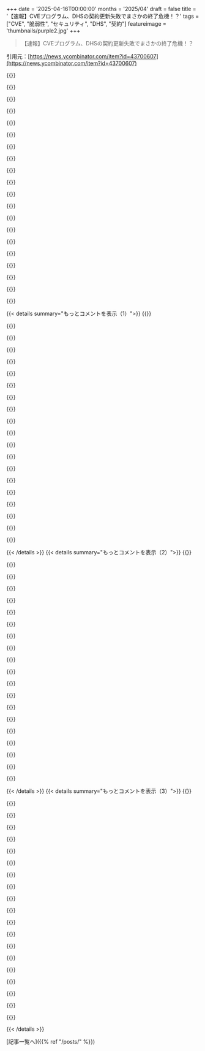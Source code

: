 +++
date = '2025-04-16T00:00:00'
months = '2025/04'
draft = false
title = '【速報】CVEプログラム、DHSの契約更新失敗でまさかの終了危機！？'
tags = ["CVE", "脆弱性", "セキュリティ", "DHS", "契約"]
featureimage = 'thumbnails/purple2.jpg'
+++

> 【速報】CVEプログラム、DHSの契約更新失敗でまさかの終了危機！？

引用元：[https://news.ycombinator.com/item?id=43700607](https://news.ycombinator.com/item?id=43700607)

{{<matomeQuote body="関連スレッドはこれだよ。<br>CVE Foundation:<br>- https://news.ycombinator.com/item?id=43704430<br>Replacing CVE:<br>- https://news.ycombinator.com/item?id=43708409" userName="dang" createdAt="2025-04-16T22:02:09" color="">}}

{{<matomeQuote body="MITREとの契約が延長されたらしいよ。Forbesの記事に書いてあった。<br>https://www.forbes.com/sites/kateoflahertyuk/2025/04/16/cve-…<br>たぶん無期限なんじゃないかな。DOGEはバカばっかりかもしれないけど、DOD全体にはバカじゃない人もいるってこと。" userName="jeff_carr" createdAt="2025-04-16T12:50:50" color="#ff5733">}}

{{<matomeQuote body="来年には段階的に廃止されるんじゃないかな。長期的な目標は、CVE programをもっと業界主導のコンソーシアムみたいなものに移行させることみたい。（ゼロベース予算方式で、全部カットして、すごく重要なものだけ元に戻すって感じ。）MITREはDODの請負業者で、中立性とグローバルな信頼が重要なCVE programを、米軍が資金提供してる会社が運営してるのは、利益相反の懸念があるよね。" userName="tlogan" createdAt="2025-04-16T13:04:01" color="#785bff">}}

{{<matomeQuote body="民間企業が運営するCVE databaseは、利益相反の点でちょっと信用できないんだよね。" userName="nxobject" createdAt="2025-04-16T13:39:25" color="">}}

{{<matomeQuote body="MITREはFederally Funded Research and Development Center (FFRDC)で、連邦政府の資金で運営されてるから、利益相反の規制が厳しいんだ。政府が所有してるけど、請負業者が運営してて、利益相反を最小限に抑えるように特別に構成・規制されてるから、多くの点で“民間企業”とは違うんだよね。詳しくは議会の報告書を見て。<br>https://www.congress.gov/crs-product/R44629" userName="tylermw" createdAt="2025-04-16T14:05:50" color="#ff33a1">}}

{{<matomeQuote body="MITREは絶対にFFRDCじゃないよ。普通の501(c)(3)で、FFRDCをmanageしてるだけ。" userName="stonogo" createdAt="2025-04-16T16:58:33" color="">}}

{{<matomeQuote body="ああ、ごめん、runsって書くべきだったね。でも、MITREがU.S. National Cybersecurity FFRDCを運営してて、それがCVE systemを管理してるってことがポイント。FFRDCは潜在的な利益相反を最小限に抑えるように作られてて、民間企業とは明らかに違うってこと。" userName="tylermw" createdAt="2025-04-16T17:41:52" color="#38d3d3">}}

{{<matomeQuote body="民営化された後の話をしてるんだよ。コメントは現在の状態じゃなくて、その後のことを言ってるんだ。" userName="guerrilla" createdAt="2025-04-16T15:29:00" color="">}}

{{<matomeQuote body="DODがソフトウェアの脆弱性を追跡するのを信用するのはためらわれるな。一部は脆弱性を開発して悪用してるんだから。もし最新の情報が手に入って、通知から公開まで時間差があったら、DODは脆弱性を兵器化できるかもしれない。" userName="ThinkBeat" createdAt="2025-04-16T14:03:37" color="#785bff">}}

{{<matomeQuote body="この契約はCISAが資金提供してて、CISAはDepartment of Homeland Security (DHS)内の機関で、DODじゃないよ。DHSにはTitle 10とかTitle 50の権限はないはず。だから、DHSの誰もサイバー作戦の一環として脆弱性を悪用する権限はないから、利益相反はないはずだよ。" userName="derektank" createdAt="2025-04-16T15:15:55" color="#45d325">}}

{{<matomeQuote body="これってCVEの機能に対する誤解だよね。CVEは公開された脆弱性に関するデータの保管場所みたいなもんだよ（一部の公開は延期されてて、まだ公開されてないものもあるけどー、バグハンターと修正チーム以外に知られてたら、それはもう公開されたってことじゃん？😜）。実際の脆弱性発見プロセスは外部で行われてて、個々の研究者とかチーム、企業が脆弱性を報告するんだ。CVE numbering authorities (CNA)って呼ばれるグループがCVEデータの割り当てと公開を管理してるんだよ。CNAがCVEにどんなデータを出すか決めるから、事前開示って点ではあんま技術的なメリットはないかもね。<br>例えば、Mozilla、Apple、MicrosoftみたいなCNAは、問題が解決されるか、公開ガイダンスが出るまで、CVE経由で脆弱性データを公開することはなさそうだし、彼らの延期プロセスはCVEの公開とは別だろうね。" userName="ygjb" createdAt="2025-04-16T18:58:09" color="">}}

{{<matomeQuote body="CVE Numbering Authorities (CNA)は結構コントロールできるんだね。" userName="j16sdiz" createdAt="2025-04-16T14:35:52" color="">}}

{{<matomeQuote body="俺は逆だなー。これって今回の動きに対する「4Dチェス」†的な解釈かもって思ってるわ。平時なら、CVEデータベースみたいな一元化されたものがあってもみんな別にいいと思ってると思うんだ。<br>でも、どんどん戦時体制に向かってるっぽい今…単一の政府、あるいは同じ側に付きそうな政府が一方的に運営・資金提供してるCVEデータベースは信用できないなー。（なんでかって？DBのパトロンがエクスプロイトを利用してる間、戦略的にレポートを検閲するとか。データベースがサイバー戦争の優先ターゲットになるとか。敵のサイバーセキュリティリソースを無駄遣いさせるとか。）<br>俺的には、CVEを管理する組織はIANAとかそのRegional Internet Registries (RIRs)みたいなのが理想だと思うんだよね。IANAはIPのアドレス空間を分割してRIRに割り当てて、紛争を仲裁するんだけどー、そのレベルが高すぎて、実質的に「何か起こるまで完了」って状態なんだよね。RIRが日々の実務を全部やってる。<br>つまり、熱い戦争でRIRが対立する側についた場合、IANAの所有権が自分たちの利益のために動いてると信用できなくなったとしても、RIRはIANAを無視して、自分たちのことをやり続けられるんだよ（以前に合意したIPアドレス空間からの割り当てを管理する）。<br>対立する国家が奪い合うIP空間を管理するRIRは、明らかなルール（現在の割り当てはすべて、その割り当てを現在保持している政府/軍/企業/組織に関連付けられたサブRIRに割り当てられる）に基づいて分割できる。<br>今のCVEデータベースの所有形態だとそうはいかない。名前空間を作る方法も確立されてないし、分割してすべてを機能させ続ける方法も明らかじゃない。<br>で、この問題はDoDには明らかだと思うんだよね。単一ソースのCVEデータベースをホストするためにお金を払うことは、同じDoDがそのような分割が近いうちに起こりうるって知ってたら、魅力がなくなるんだよ。<br>---<br>† 「4Dチェス」って言葉は嫌いなんだよね。非自明な結果を予測できるチェスの達人を意味するんじゃなくて、軍産複合体が「何かを見たら、何かを言う」インプットとして機能して、潜在的な結果を分析するインテリジェンス機関に情報を提供して、提案とアクションアイテムを作り出すってことだから。ペンタゴンとか軍とかに、これに気づいて（機密のMILNET）メールを送った人がいればいいんだけど。" userName="derefr" createdAt="2025-04-16T15:54:45" color="#45d325">}}

{{<matomeQuote body="政府がすべての通信を傍受したがってることを考えると、政府が運営するシステムとの利益相反は心配じゃないの？" userName="cortesoft" createdAt="2025-04-16T17:27:40" color="">}}

{{<matomeQuote body="いや、特にCVEには通信機能がないから。" userName="MiguelX413" createdAt="2025-04-16T18:16:36" color="#785bff">}}

{{<matomeQuote body="＞長期的な目標は…<br>どこからそう思ったの？<br>長期的な目標の兆候なんて見たことないし、目標を達成するための仕組みも整ってないじゃん。みんな詳細な計画があるって勘違いしてるみたいだけど、証拠は全部それがないって示してるよね。カオスの中に秩序を見ようとする人間の性なんだろうね。" userName="jmull" createdAt="2025-04-16T14:10:59" color="">}}

{{<matomeQuote body="Project 2025は、連邦政府の機能を民営化・分散化するっていう明確なビジョンを示してるよ。全然隠してなくて、それを明示的に求めてるんだ。<br>賛成するかどうかは別としてー<br>Trumpは自分が言う通りにやろうとしてるんだよ。政策に反対することはできるけど、彼とか彼のチームが無能とか方向性がないって言うのは違うと思う。彼らには一貫した（物議を醸す）計画があるんだ。<br>だから、彼らを無知とかバカだって決めつけるんじゃなくて、こっちを議論した方が建設的じゃない？<br>・CVEプログラムを民間のコンソーシアムにアウトソーシングするのはなぜダメなのか？<br>・民間のコンソーシアムが連邦政府の助成金で支援されつつ、説明責任と公益を守るモデルは存在しうるのか？" userName="tlogan" createdAt="2025-04-16T14:15:37" color="#ff33a1">}}

{{<matomeQuote body="いやいや、TrumpはProject 2025について何も知らないって何度も言ってたじゃん。選挙活動で発言がバラバラだから、どんな行動も「自分が言う通りにする」って正当化できちゃうんだよ。Project 2025を実行することが彼が言う通りにすることだって言うのは現実を無視してるよ。賢い人はそうなるだろうって予想してたかもしれないけど、彼が言ったことじゃないじゃん。<br>編集：みんな勘違いしないで！俺はTrumpを擁護してるんじゃなくて、彼がProject 2025をやらないって嘘をついたって言ってるんだよ！ちゃんと投稿を読んで！" userName="chowchowchow" createdAt="2025-04-16T14:32:53" color="">}}

{{<matomeQuote body="みんな、Trumpとか彼の周りの人の言葉の裏を読むことを学ばないと。彼がやると言ってることと実際にやってることがProject 2025に書いてあることと全く同じなら、Project 2025とのつながりは明白で、彼が何も知らないって嘘をついてたってわかるじゃん。" userName="SlightlyLeftPad" createdAt="2025-04-16T15:26:15" color="">}}

{{<matomeQuote body="＞いやいや、TrumpはProject 2025について何も知らないって何度も言ってたじゃん<br>・彼は一日で戦争を終わらせるって言った。<br>・彼はもっと良い医療保険の計画があるって言った。<br>・彼は卵の値段を下げるって言った。<br>・…<br>・彼は嘘ばっかり言ってた。" userName="pstuart" createdAt="2025-04-16T14:43:49" color="">}}

{{< details summary="もっとコメントを表示（1）">}}
{{<matomeQuote body="それってTrumpがProject 2025と無関係だって言ってるのが嘘じゃないってことにはならないよね。" userName="sigzero" createdAt="2025-04-16T14:57:14" color="">}}

{{<matomeQuote body="＞実際、TrumpはProject 2025について知らないって何度も言ってるよ。<br>＞彼の言葉は”Project 2025とは無関係だ”ってこと。つまり、彼が書いたわけじゃないってことだね。900ページ以上もあるから読んでないと思うけど(笑)<br>まあ、騙される人もいるかもだけど、彼はProject 2025に従うと思ってたんだよね。これを見直すといいかもね：https://www.youtube.com/watch?v=gYwqpx6lp_s" userName="tlogan" createdAt="2025-04-16T17:35:27" color="">}}

{{<matomeQuote body="TrumpはProject 2025の計画には従わないって言ってたじゃん。だから、Trumpが言った通りにしてるって言うのと、Project 2025の計画に従ってるって言うのは矛盾してるよ。それって意味不明だよね。<br>民営化の計画があるって言うなら、そのメリットを議論したいけど、そんな計画が進んでる兆候はないよ。例えば、誰がその計画を実行してるの？いつ意見を言う期間があるの？どこにフィードバックを送ればいいの？<br>あんたは計画を持ってるかもしれないけど、責任者たちと何の関係があるの？彼らの計画じゃなければ意味ないじゃん。あんたが言うほど、彼らが計画なしに行動してない証拠はないよ。" userName="jmull" createdAt="2025-04-16T14:57:11" color="#ff5733">}}

{{<matomeQuote body="＞TrumpはProject 2025の計画には従わないって言ってた。<br>でも、彼は納得できる形で否定してないし、彼の距離の置き方は、言い訳を探してる人たちにしか通用しないんだよね。なぜなら、彼は背後にいる人たちを知らないふりをしてたけど、38人の著者のうち31人は彼の最初の政権のメンバーだったし、彼の選挙キャンペーンはずっと密接に連絡を取ってたし、彼は具体的な政策提案を拒否することに力を入れてなかったからね。<br>これは、異なる層に異なるメッセージが伝わったケースだと思う。熱心な支持者は彼が嘘をついていると知っていたし、民主党員は行動は言葉よりも雄弁だから彼が嘘をついていると知っていたけど、彼はメディアとカジュアルな有権者に、Biden/Harrisが攻撃しにくくなる程度に十分な言い訳を与えたんだよね。" userName="acdha" createdAt="2025-04-16T15:11:53" color="#38d3d3">}}

{{<matomeQuote body="その業界主導のコンソーシアムは、高額な報酬をもらう役員がいて、利益相反だらけの幹部チームがいて、高額な家賃を請求して灯台を灯し続けることになるんだよ。<br>どんなアプローチにも欠点はあるけど、こういうことを公共財として扱う方が、すぐに壁に囲まれた庭になるよりもずっといいと思うな。" userName="numbsafari" createdAt="2025-04-16T13:47:29" color="">}}

{{<matomeQuote body="Wisconsinの州政府が”政府の効率化”のためにIT関連を民営化したら、税金の負担が数百%も増えてサービスの質が下がったのを思い出すなぁ。<br>でも、俺が昔働いてた請負業者は、州がお金節約できたと思うよ。専門家が必要な仕事だったし。でも、どの州も一年中その仕事があるわけじゃなかったんだよね。だから、多くの州で同じ人を共有することで、州がお金を節約できて、会社も利益を出せる余地があったんだ。<br>民間企業は本質的に公的機関よりも効率的だって決めつけるのはやめるべきだよね。そうだって言う証拠も、そうじゃないって言う証拠もないんだから。そんなに単純じゃないんだよ。ケースバイケースだよ。" userName="bunderbunder" createdAt="2025-04-16T14:12:24" color="#785bff">}}

{{<matomeQuote body="民営化がうまくいかない例があるように、うまくいく例も少なくとも一つはあるよね。<br>でも真面目な質問なんだけど、最近は何が違うの？今の政府は、地方から連邦まで、事実上民営化されてるじゃん。重要なことのほとんどを請負業者に頼ってるし。ただ、民営化されてないっていう体裁を保ってるだけじゃない？" userName="dimitrios1" createdAt="2025-04-16T14:22:30" color="">}}

{{<matomeQuote body="長期的にうまくいったのを見たことないな。”利益を求めず$Xドルでできてたことが、利益を求めることで<$Xドルでできる”ってのは成り立たないんだよ。何かを民営化したら、もっと利益を出したいと思うようになるんだから。<br>例えば、SFのPG&Eと半島の公共電力会社を比べると、民営化された電気代はkWhあたり2倍もするんだよ。PG&EのCEOはどこかから$17M稼がないといけないし、株価も上げないといけないから当然だよね。金持ちが上からピンハネするからコストが高くなるんだよ。<br>必要不可欠な産業を民営化してコストを削減して、ひどい仕事をして、損失を公的資金で穴埋めしながら利益を出すのが、皮肉なやり方だよね。" userName="sollewitt" createdAt="2025-04-16T14:49:33" color="#ff5733">}}

{{<matomeQuote body="＞基本的な前提は”利益を求めず$Xドルでできてたことが、利益を求めることで<$Xドルでできる”ってのは成り立たないってこと。<br>違うよ。民営化の基本的な前提は、製品やサービスに複数の潜在的な顧客がいる場合、民間企業は規模を拡大して運営できるってことで、他の企業との競争もあって、価格が下がるから、政府は”既製品”として一般的な商業価格で購入できるってことだよ。それがいつも当てはまるわけじゃないけど、政府機能の一部を民営化することを検討するのが、本質的に盲目的でナイーブだとは言えないよ。政府が車を必要としてるからって、自前の自動車組立ラインを運営することを期待しないじゃん。FordやGMから買うだけだよ。" userName="derektank" createdAt="2025-04-16T15:30:14" color="#ff5733">}}

{{<matomeQuote body="両方のリストが見たいな。具体的な証拠を示さずに議論に勝つのは簡単だよ。<br>質問だけど、政府の支出が成功したら、国民ができることが増えるはずだよね。民間企業が成功したら、主にその企業にお金が入るだけだよね。<br>理想的には、政府と国の両方が利益を得ながら、成功した請負業者に報酬を与えるのがいいよね。それは全然悪いことじゃないよ。<br>それはMuskを見るとよくわかるよ。Teslaに多大なリスクを冒したって言う人が多いけど、政府が同じ事業にリスクを冒した資本を無視してるよね。" userName="taeric" createdAt="2025-04-16T15:38:15" color="#ff33a1">}}

{{<matomeQuote body="別にどっちの味方とか、議論に勝つとか、論文みたいに参考文献並べて弁護するとか、そういうんじゃないんだよねー。ChatGPTに聞けば秒で出てくるじゃん。マジでゴロゴロ転がってるって。<br>あえて言うなら、資本主義的な経済システムは維持しつつ、政府がちゃんと監督・規制してる国営企業とか、そういう形が一番効果的なんじゃないかなーって思うんだよね。みんなそうあってほしいと思ってると思うけど、形は色々あるよね。" userName="dimitrios1" createdAt="2025-04-16T16:14:11" color="">}}

{{<matomeQuote body="サンクス。記事の内容が更新されちゃったスレッドって、どうすればいいかマジ悩むよね。新しい記事でスレ立て直す？でも、前のスレで散々議論したあとだと、あんま盛り上がんないんだよねー。それに、問題が解決したって話より、炎上してる方が面白いし。<br>最近、タイトルに[fixed]って入れて、状況が変わったのを示すようにしてるんだけど、どうかなーって。本当に解決したかどうかも怪しいし。記事とタイトルをごっそり変えるのは、さすがにやりすぎかな。" userName="dang" createdAt="2025-04-16T19:29:47" color="">}}

{{<matomeQuote body="「[updated]」の方が、もっと中立的な表現かもね。投稿後に変更があったって意味で。" userName="ethbr1" createdAt="2025-04-17T03:32:25" color="#45d325">}}

{{<matomeQuote body="まだFPDSに上がってないみたいだね。<br>https://www.fpds.gov/ezsearch/fpdsportal?q=PIID%3A%2270RCSJ2...<br>契約は今日で切れるけど、2026年3月まで延長できるオプションがあったんだよね。DHSがオプションを行使するだけだったのに。<br>編集：契約は4月16日で終了だから、オプションを行使しないと今夜0時で停止するはず。政府の契約っていつもギリギリだし、遅れることもよくあるのに、なんで今回こんな騒ぎになってんの？CISAがMITREに、オプションを行使しないって言ったのかな？" userName="plasma_beam" createdAt="2025-04-16T13:42:09" color="#ff33a1">}}

{{<matomeQuote body="記事にはこう書いてあるじゃん。<br>＞なんでDHSが25年も続いた契約を打ち切ることにしたのか、理由は不明<br>なのに、急に延長されるってどういうこと？DOGEと何の関係があるのさ。" userName="andreygrehov" createdAt="2025-04-16T13:43:14" color="">}}

{{<matomeQuote body="MITREは今月、DOGE絡みで人員削減されてる[0]。CISAも影響を受けてる[1]。だから、今回の件にも関わってるって考えるのは自然だと思うけど。<br>0 - <br>https://virginiabusiness.com/nova-govcon-firm-mitre-to-lay-o...<br>1 - <br>https://techcrunch.com/2025/03/11/doge-axes-cisa-red-team-st..." userName="marcusb" createdAt="2025-04-16T14:13:15" color="#45d325">}}

{{<matomeQuote body="それは飛躍しすぎじゃない？25年の契約終了と、600人規模のレイオフは、全然レベルが違うじゃん。DOGE絡みの削減が影響した可能性はあるけど、それがDHSにCVEの契約を切らせた直接の原因って決めつけるのは無理があると思うなー。たまたまタイミングが近いだけで、DOGEを叩きたいだけじゃないの？" userName="andreygrehov" createdAt="2025-04-16T16:39:33" color="">}}

{{<matomeQuote body="え、支出削減だけが仕事の準政府組織が、まさに支出を削減してる機関で、さらに支出を削減するかもしれないって想像するのが「飛躍」なの？マジで？" userName="marcusb" createdAt="2025-04-16T17:01:54" color="">}}

{{<matomeQuote body="DOGEが削減したから→DOGEが25年の契約を潰した、って証拠なしに決めつけてるだけじゃん。それは分析じゃなくて、ただの妄想だよ。もし普通の予算削減なら、土壇場で契約更新なんてしないって。内部の混乱か、政治的な駆け引きがあったと考えるのが普通でしょ。点と点を繋げてるんじゃなくて、クレヨンで勝手に線引いて地図だって言ってるようなもんだよ。" userName="andreygrehov" createdAt="2025-04-16T20:46:53" color="#38d3d3">}}

{{<matomeQuote body="俺は、手に入る情報から合理的な推論をしてるだけだよ。具体的には、<br>・DOGEは、余計とか無駄だと思われる支出を削減する任務を負ってる。<br>・DOGEは、CISAの支出を積極的に削減してる。<br>・DOGEは、MITREの支出を積極的に削減してる。<br>・DOGEのリーダー（Elon Musk）は、支出削減を優先して、その正確さは二の次だって明言してる。ミスは起こるものだって考えてる。（エボラ対策の予算を削減して笑ってる動画を見たいなら、リンク貼るよ。）<br>・DOGEのボス（Trump）は、CISAのことがマジで嫌い。Chris Krebsの件を見ればわかるでしょ。<br>だから、俺はそう考えてるんだよ。君は何をしてるの？君は、自分の好きなように事実を解釈しようとしてるんじゃない？25年間契約があったことが、何か関係あるの？DOGEは、もっと長い間資金提供されてたプログラムを削減したことだって認めてるじゃん。全然関係ないよ。" userName="marcusb" createdAt="2025-04-17T15:29:57" color="#ff5c5c">}}


{{< /details >}}
{{< details summary="もっとコメントを表示（2）">}}
{{<matomeQuote body="陰謀論じゃなくて、クリティカルシンキングしてるだけだって。<br>DOGEが予算削減してるのは事実で、CISAとかMITREも影響受けてるのもマジ。でも、それがDOGEの指示でCVEの契約を切って、数時間で覆したって証拠にはならないじゃん？もしDOGEが指示したなら、なんで即座に覆したの？DOGEが急に気が変わったとか？それよりDHSがミスって、バックラッシュを受けて慌てて修正したって方が可能性高くない？<br>「妥当な推論」って言ってるけど、それってただの関連性からの決めつけじゃん。DOGEがアチコチでカットしてるからって、政府の変な決定全部DOGEのせいにするのは安易すぎ。<br>25年も契約が続いてたってことは、CVEが重要なインフラだってことだよ。そんなのうっかり失効させるって、誰かが大失敗したか、内部で深刻な混乱があったかしかない。<br>だから、事実を無視してるわけじゃないよ。「相関関係は因果関係じゃない」って言ってるだけ。みんなが好きな「DOGEのせい」って narrative に乗っかりたくないだけ。<br>マジでオススメ。" userName="andreygrehov" createdAt="2025-04-17T15:40:10" color="#45d325">}}

{{<matomeQuote body="こんなことにならなきゃよかったのに。<br>DHS内部の compartmentalisation が、この件のデメリットを十分に理解できなかったってことかな？<br>だって、専門家なら「これマジで不要」なんて言うはずないし、聞かれたら「CRISSAKE マジで必要だから触んな！」って言うと思うんだよね。でも、財務担当の人が勝手に調べて、他の人がCVEをどう使ってるかとか、誰が資金を出してるかを誤解した、みたいなことはありえるかも。" userName="ggm" createdAt="2025-04-16T03:08:29" color="">}}

{{<matomeQuote body="＞DHS内部の compartmentalisation が、この件のデメリットを十分に理解できなかったってことかな？<br>これはコストとメリットを慎重に検討した結果じゃないよ。<br>「手当たり次第にカットしろ」っていう政権の政治的な命令だったんだよ。" userName="hackyhacky" createdAt="2025-04-16T03:14:32" color="">}}

{{<matomeQuote body="＞手当たり次第にカットしろ<br>ほとんど差別的だけどね、ぶっちゃけ。" userName="SecretDreams" createdAt="2025-04-16T06:15:59" color="">}}

{{<matomeQuote body="破壊、破壊、破壊。<br>再建するって約束するけど、しない。<br>全部奪い取る。" userName="tmpz22" createdAt="2025-04-16T03:22:10" color="">}}

{{<matomeQuote body="再建するって約束したっけ？<br>もし彼らを擁護するなら（嫌だけど）、これは shotgun approach なんだよ。<br>手当たり次第にカットして、何が崩壊するか見てるんだ。<br>カオスエンジニアリングを国とか世界に適用してるんだね。" userName="Cthulhu_" createdAt="2025-04-16T07:04:52" color="">}}

{{<matomeQuote body="DOGEの神童もたいしたことないね。" userName="chris_wot" createdAt="2025-04-16T03:33:52" color="">}}

{{<matomeQuote body="近いうちに、自分たちの極端な近視眼のせいで powned されるだろうね。アホらし。" userName="ForOldHack" createdAt="2025-04-16T04:33:20" color="">}}

{{<matomeQuote body="wunderkind は外来語で、ドイツ語が使われてるけど、英語ではちょっと変な単語だよね。 kindergarten が garden ってスペルミスされるのと同じ。<br>https://en.m.wikipedia.org/wiki/Wunderkind_(disambiguation)" userName="riffraff" createdAt="2025-04-16T04:48:49" color="">}}

{{<matomeQuote body="最近「tariff as wunderwaffe（関税を万能兵器）」って言葉がよく頭に浮かぶんだよね。" userName="markhahn" createdAt="2025-04-16T05:21:04" color="">}}

{{<matomeQuote body="これらの用語の多くはナチス時代に生まれたから、ドイツでは軽々しく使われないんだよね。例えば、Endgegner（ラスボス）とかEndlösung（最終解決）とか。そういう言葉は避けた方がいいと思うよ。" userName="oezi" createdAt="2025-04-16T06:46:47" color="#ff33a1">}}

{{<matomeQuote body="Wunderkind（神童）とかEndgegner（ラスボス）はドイツでも普通に使われてるよ。俺が英語でWunderwaffeって言葉を聞いたり読んだりするたびに、ナチス・ドイツの奇抜だけど実用的じゃない兵器を思い出すんだよね。" userName="pseudalopex" createdAt="2025-04-16T09:27:21" color="">}}

{{<matomeQuote body="DOGEの連中はみんなコンピューターのエキスパートなんだから、これは計算された動きだって臭うな。" userName="drivingmenuts" createdAt="2025-04-16T03:58:23" color="">}}

{{<matomeQuote body="絶対に違うって。あいつらは広くエキスパートなんかじゃないし、慎重に検討して決めてるわけでもない。バカなことばっかりやってるし、基本的なミスも多いし、何かを削減する時にそれが何なのか分かってないんだから。Muskが、DOGEが癌治療プログラムの資金を削減したって言った人と口論になって、Muskはそいつを嘘つき呼ばわりしたけど、証拠が出てきたらMuskは事故だったって認めたんだぜ。あいつらは自分の知識を過大評価して、政府が実際にどれだけ良いことをしてるかを過小評価してる道化師集団なんだよ。政府なんて価値がないと思ってるから、ただ切り捨てればいいと思ってるんだ。" userName="krferriter" createdAt="2025-04-16T04:31:00" color="#45d325">}}

{{<matomeQuote body="Ayn Randみたいに、いざとなったら政府が必要になるんだよ。そしたら政府がサービスを提供してくれないって文句を言うんだ。" userName="chris_wot" createdAt="2025-04-16T04:35:45" color="">}}

{{<matomeQuote body="俺のAyn Randの知識は、本を読んだ（そしてくだらないと思った）ところで止まってるんだけど、彼女はいつ政府が必要になって、文句を言ったの？" userName="riffraff" createdAt="2025-04-16T04:50:53" color="">}}

{{<matomeQuote body="彼女はObjectivist（客観主義者）だったんだよ。彼女は社会保障を’合法化された略奪’だと考えていた。でもいざ必要になったら、それを受け取ることにしたんだ。彼女の素晴らしい世界観の一つは、利他主義を道徳的義務として否定し、個人は自身の合理的な自己利益のために生きるべきだと主張することだった。他人を支えるという考えに基づいた社会保障は、この原則と矛盾するんだ。" userName="chris_wot" createdAt="2025-04-16T05:04:51" color="#785bff">}}

{{<matomeQuote body="何百万人もの人々が安全に自分の利益を追求できる場所を作るには、強くて複雑な社会の接着剤が必要なんだ。自分の知恵と自分の利益が一致している人は、異なるものが異なる規模で非常に異なる効率を持っていることを理解するだろう。そして、規模が大きくなればなるほど、一人当たりがより効率的かつ効果的になるものもあるんだ。" userName="Nevermark" createdAt="2025-04-16T05:50:52" color="">}}

{{<matomeQuote body="吸血鬼資本主義だ。連中は文明が崩壊するのを望んで、利益のために解決策を提供しようとする。全人類と地球上の生命の敵は、ほんの一握りのオリガルヒとその取り巻きだ。" userName="cantrecallmypwd" createdAt="2025-04-16T03:33:11" color="#ff5c5c">}}

{{<matomeQuote body="はは。資本主義のNo-True-Scotsman論はもう何十年も聞いてるわ。これが現実だし、資本主義ってみんなそう思ってるじゃん。あんたの最後のセリフと同じこと言わないけど、気持ちは同じだわ。" userName="GuinansEyebrows" createdAt="2025-04-16T17:03:24" color="">}}


{{< /details >}}
{{< details summary="もっとコメントを表示（3）">}}
{{<matomeQuote body="まあ、資本主義がどう終わるかはまだ分かんないけどね。" userName="tigerBL00D" createdAt="2025-04-16T04:42:14" color="">}}

{{<matomeQuote body="いやいや、クーデターの真っ最中だって。Palantirとかのヤバい会社が100倍以上の金もらって何かやるんだよ。" userName="Spooky23" createdAt="2025-04-16T03:44:44" color="">}}

{{<matomeQuote body="MITREがCVEって言葉を商標登録してるんだよね。" userName="cavisne" createdAt="2025-04-16T04:26:52" color="">}}

{{<matomeQuote body="まるで法律が今の政権にとって意味があるみたいじゃん。あと、これが4年で終わると思って、船長の国のようになるのを夢見てるやつらはマジで甘いよ。国民が気づいたときには、革命を鎮圧する仕組みが整ってるんだよね。" userName="pjmlp" createdAt="2025-04-16T05:30:26" color="">}}

{{<matomeQuote body="＞DHS内部のどのレベルの部署が、この件をデメリットが少ないと判断したんだろう？<br>National Vulnerability Databaseは、もう1年以上もCVEの数に対応できてないみたいだし。<br>- https://anchore.com/blog/national-vulnerability-database-opa...<br>- https://www.cyberreport.io/news/cve-backlog-update-the-nvd-s...<br>- https://www.ibm.com/think/insights/cve-backlog-update-nvd-st...<br>- その他多数<br>もう何ヶ月も前から完全な惨事だよ。もしかしたら、根本的にアプローチを変えようとしてるんじゃない？" userName="eadmund" createdAt="2025-04-16T10:27:11" color="#38d3d3">}}

{{<matomeQuote body="こういうこと、連邦政府全体で起きてるんだよね。マジで理由がないの。DOGEは非現実的な削減目標を与えられて、必死になって削減できるものを探してるんだよ。連邦予算を見れば、DOGEがメディケアとか社会保障みたいな給付金に手をつけずに目標達成するのはほぼ不可能。だから、保護されてる分野を除いた狭い範囲で大幅な削減をするしかないんだよね。<br>削減されるものに理由なんてないんだよ。KPI（削減額）を達成しろってプレッシャーかけられた人が、簡単にキャンセルできそうなものを必死に探してるだけ。<br>連邦政府が関わるところ全部でこれが起きてる。ほとんどの人は、自分の生活に関わってくるまで気づかないんだよね。俺の筋金入りの共和党支持の親戚でさえ、恩恵を受けてたプログラムが削減されてショックを受けてるんだよ。違うものに投票したと思ってたんだって。<br>" userName="Aurornis" createdAt="2025-04-16T03:41:18" color="#ff5733">}}

{{<matomeQuote body="＞違うものに投票したと思ってたって<br>具体的に何に？だって、2兆ドル削減するって公約してたじゃん。前の任期では金持ちに減税してたし。どこから削減されると思ってたんだよ？<br>関税上げるってめっちゃ言ってたじゃん。関税上げれば価格が上がるのは当たり前なのに、「こんなの投票してない」とか言ってるし。<br>結局、共和党の候補者だったから投票しただけでしょ。共和党は長年、アジェンダを隠してないじゃん。<br>認知的不協和ってやつだよね。でも、ここは本音を言う場所でしょ。あんたらが投票したんだよ。共和党を擁護するつもりはないよ。あんたらが投票したんだ。<br>CVEが削減されて怒ってる共和党の友達も同じ。あんたらが投票したんだよ。一般の人はCVEの存在を知らなくても恩恵を受けてる。あんたらが知らなかったプログラムからも恩恵を受けてたんだよ。<br>削減の何が問題かって、結局みんなに迷惑がかかるってことなんだよね。<br>無駄を削るのは良いことだけど、満員のエレベーターでナタ振り回すのは違うでしょ。<br>" userName="bruce511" createdAt="2025-04-16T05:20:29" color="#ff5733">}}

{{<matomeQuote body="＞共和党の候補者だったから投票しただけでしょ。共和党は長年、アジェンダを隠してないじゃん。<br>それは違うよ。ティーパーティー以前の共和党は全然違った。Trumpが大統領になったのは、典型的な共和党支持者じゃない下層階級の波に乗ったから。Trumpが台頭するにつれて、旧共和党主流派は反Trump勢力を形成して、一人ずつ追い出されたんだよ。<br>数字で見てみよう。Bushは2000年に高所得層で5ポイント以上リードしてた。所得が上がるほどリードが大きくなってた。Trumpは2024年に同じ層で5ポイント以上負けてる。Bushから10ポイントも離れてるんだよ。低所得層はもっと顕著で、3万ドルから5万ドルの層では、Trumpに18ポイントもシフトしてる（インフレ調整後）。<br>これらの数字からわかるように、TrumpはGeorge W Bush的な共和党員じゃないし、Ronald Reagan的な共和党員でもない。彼はポピュリストで、熱狂的な社会保守主義者（2000年にはBushに投票したかも）と貧しい人々（ほとんど投票しなかった）の連合を作って当選したんだよ。" userName="lolinder" createdAt="2025-04-16T06:13:51" color="#38d3d3">}}

{{<matomeQuote body="どこから削減されると思ってたんだろ？鉛筆を渡されたとき、木の品種とか塗料の化学構造とか気にしないっしょ。鉛筆は鉛筆じゃん。使い心地とか、ちゃんと尖ってるかとかは思うかもしれないけど、細かいことは鉛筆メーカーに任せるよね。国民の7割くらいは政治に対して同じような感じだと思うな。細かいことは専門の人に任せる、みたいな。期待を裏切られる？そりゃそう思うけど、みんな政治には期待してないでしょ。" userName="michaelt" createdAt="2025-04-16T07:36:04" color="">}}

{{<matomeQuote body="あんたの言葉はこの状況じゃ意味ないよ。政府機関の人がDOGEチームを説得できるなんてありえない。アメリカを弱体化させたり、ロシアがデータを盗めるようなサイバーセキュリティの状況にするようなことが起こるだろうね。これはアメリカが何かを必要としているとかじゃなくて、そう考えるのはバカげてる。NLRBの内部告発者とか、DOGEが要求したデータ窃盗を可能にするバックドアとか、その後の内部告発者への殺害予告とか見ればわかるでしょ。あんたの考え方は時代遅れだよ。今の狂った現実に合わせる必要があるね。" userName="epistasis" createdAt="2025-04-16T03:48:56" color="">}}

{{<matomeQuote body="あんたの言葉はこの状況じゃ意味ないよ。政府機関の人がDOGEチームを説得できるなんてありえない。<br>＞あんたのコメントは、相手が望む無力感を広げてるだけだよ。<br>止められるに決まってるじゃん。交渉と同じで、特に友好的じゃない交渉なら、Trumpの利益になるように仕向ければいいんだよ。アメとムチでね。Trumpには興味があることがあるはず。それを見つけて、あんたの力を利用するんだ（power and interest っていう言葉がある）。あと、DOGEをスケープゴートにするのを手伝うのはやめなよ。Trumpが黒幕だよ。" userName="mmooss" createdAt="2025-04-16T03:57:56" color="">}}

{{<matomeQuote body="いやいや、DOGEが全部やってるってマジ。こいつら全員、名前を晒して恥をかかせるべき。マジで前代未聞の被害だよ。年取ってから、この時のことを思い出して恥ずかしく思ってほしいわ。" userName="chris_wot" createdAt="2025-04-16T04:37:57" color="">}}

{{<matomeQuote body="DOGEがやってんだって。「スケープゴート」じゃないし、Trumpはここで交渉なんてしないよ、マジありえない。DOGEの連中に対して何ができるの？辞任？国防総省側だと、一部のチームが見つけた一番の手段は大量辞職だって。つまり、何も変わらないってこと。<br>いじめっ子と交渉しても無駄だよ。要求をエスカレートさせるだけ。" userName="epistasis" createdAt="2025-04-16T04:06:38" color="">}}

{{<matomeQuote body="DOGEがやってんだって。「スケープゴート」じゃないし、Trumpはここで交渉なんてしないよ、マジありえない。<br>＞DOGEはTrumpの指示に従って動いてるんだよ。わかってるくせに。DOGEを悪者にして、Trumpの名前が表に出ないようにしてるんだ。そうすれば、連中がいなくなった時に、TrumpとGOPが「やりすぎた」って非難できるからね。<br>Trumpはここで交渉なんてしないよ、マジありえない。<br>＞DOGEの連中に対して何ができるの？<br>交渉の仕組みをわかってないね。みんな興味とか強みとか弱みとか、力を持ってるんだよ。CVE programを維持することがTrumpの利益になるように仕向ける必要があるんだよ。<br>みんなが無力だって言って、それを正当化してるけど、それってパニックだよ。マジで危険。パニックにならないのが「ありえない」って思ってるんだよ。<br>そんなことしてたら、どんどん置いていかれるし、周りも巻き込んじゃうよ。いつになったら気づくの？" userName="mmooss" createdAt="2025-04-16T04:13:07" color="#38d3d3">}}

{{<matomeQuote body="あんたが言ってる「交渉の余地」は、プログラムを運営してるリーダーたちの手に負える範囲じゃないんだよ。<br>99％の連邦職員には交渉の余地なんてないって言ってる人に、そんなに敬意を払えないってことは、色々と物語ってるよね。" userName="figgis" createdAt="2025-04-16T04:34:24" color="">}}

{{<matomeQuote body="アメリカって現代民主主義の発祥の地じゃなかったっけ？いつデモとか集会とか忘れちゃったの？" userName="stavros" createdAt="2025-04-16T06:50:04" color="">}}

{{<matomeQuote body="無知かもしれないし、悪意かもしれない。<br>もしかしたら意図的なのかもね。政府がこういうことに関わるべきじゃないって思ってるのかも。だって、誰かがこれで儲けられるかもしれないじゃん。それが一番大事なのかもね。政府が関わると、共同作業になるじゃん。commun-で始まる言葉、他に何がある？<br>そう考えると、バカげてて無知で、しかも意図的ってことだよね。<br>それを否定する証拠はあるの？" userName="markhahn" createdAt="2025-04-16T03:23:08" color="#ff33a1">}}

{{<matomeQuote body="Hanlon’s razorだね。俺も嫌いなことには悪意を疑っちゃうけど、ただのバカってことも多いと思う。" userName="ggm" createdAt="2025-04-16T03:25:27" color="">}}

{{<matomeQuote body="もしこの分析をちゃんとやってたら、ほとんど全ての案件で「CRISSAKE、これマジで必要だから触んな！」って言われると思うよ（たぶん大部分はそうだけど、全部じゃない）。だから今のやり方は、全部一旦ナシにして、どれだけ悲鳴が上がるか聞いて、マジでヤバいプロジェクトだけ復活させるって感じだね。" userName="tgsovlerkhgsel" createdAt="2025-04-16T04:51:19" color="">}}

{{<matomeQuote body="＞CVE Boardのメンバーたちが新しいCVE Foundationを立ち上げたみたい。「Common Vulnerabilities and Exposures (CVE) Programの長期的な実行可能性、安定性、独立性を確保するため」だって。<br>＞https://www.thecvefoundation.org<br>＞https://mastodon.social/@serghei/114346660986059236" userName="NilayK" createdAt="2025-04-16T08:50:11" color="#785bff">}}


{{< /details >}}


[記事一覧へ]({{% ref "/posts/" %}})
